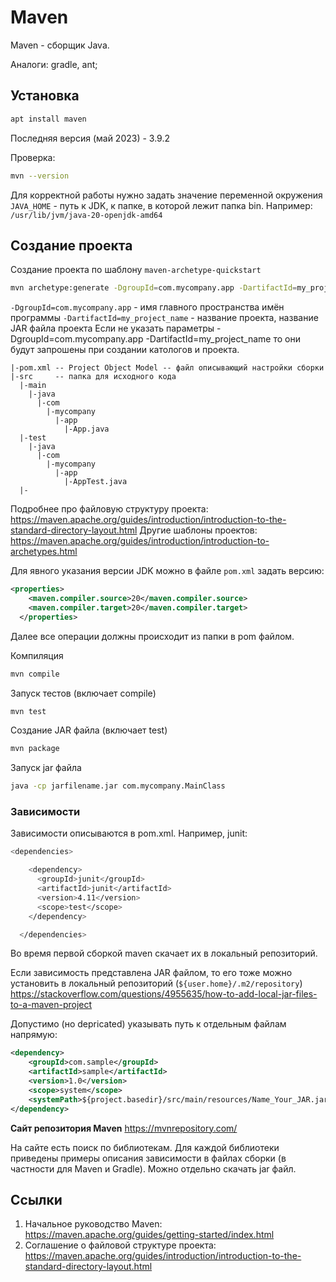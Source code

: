 # Maven
Maven - сборщик Java.

Аналоги: gradle, ant;


## Установка
```bash
apt install maven
```
Последняя версия (май 2023) - 3.9.2

Проверка:
```bash
mvn --version
```

Для корректной работы нужно задать значение переменной окружения `JAVA_HOME` - путь к JDK, к папке, в которой лежит папка bin.
Например: `/usr/lib/jvm/java-20-openjdk-amd64`


## Создание проекта
Создание проекта по шаблону `maven-archetype-quickstart`
```bash
mvn archetype:generate -DgroupId=com.mycompany.app -DartifactId=my_project_name -DarchetypeArtifactId=maven-archetype-quickstart
```
`-DgroupId=com.mycompany.app` - имя главного пространства имён программы
`-DartifactId=my_project_name` - название проекта, название JAR файла проекта
Если не указать параметры -DgroupId=com.mycompany.app -DartifactId=my_project_name то они будут запрошены при создании катологов и проекта.

```
|-pom.xml -- Project Object Model -- файл описывающий настройки сборки
|-src     -- папка для исходного кода
  |-main
    |-java
      |-com
        |-mycompany
          |-app
            |-App.java
  |-test
    |-java
      |-com
        |-mycompany
          |-app
            |-AppTest.java
  |-
```
Подробнее про файловую структуру проекта: https://maven.apache.org/guides/introduction/introduction-to-the-standard-directory-layout.html
Другие шаблоны проектов: https://maven.apache.org/guides/introduction/introduction-to-archetypes.html

Для явного указания версии JDK можно в файле `pom.xml` задать версию:
```xml
<properties>
    <maven.compiler.source>20</maven.compiler.source>
    <maven.compiler.target>20</maven.compiler.target>
  </properties>
```

Далее все операции должны происходит из папки в pom файлом.

Компиляция
```bash
mvn compile
```

Запуск тестов (включает compile)
```bash
mvn test
```

Создание JAR файла (включает test)
```bash
mvn package
```

Запуск jar файла
```bash
java -cp jarfilename.jar com.mycompany.MainClass
```


### Зависимости
Зависимости описываются в pom.xml.
Например, junit:
```bash
<dependencies>

    <dependency>
      <groupId>junit</groupId>
      <artifactId>junit</artifactId>
      <version>4.11</version>
      <scope>test</scope>
    </dependency>

  </dependencies>
```

Во время первой сборкой maven скачает их в локальный репозиторий.

Если зависимость представлена JAR файлом, то его тоже можно установить в локальный репозиторий (`${user.home}/.m2/repository`)
https://stackoverflow.com/questions/4955635/how-to-add-local-jar-files-to-a-maven-project


Допустимо (но depricated) указывать путь к отдельным файлам напрямую:
```xml
<dependency>
    <groupId>com.sample</groupId>
    <artifactId>sample</artifactId>
    <version>1.0</version>
    <scope>system</scope>
    <systemPath>${project.basedir}/src/main/resources/Name_Your_JAR.jar</systemPath>
</dependency>
```


**Сайт репозитория Maven**
https://mvnrepository.com/

На сайте есть поиск по библиотекам. Для каждой библиотеки приведены примеры описания зависимости в файлах сборки (в частности для Maven и Gradle). Можно отдельно скачать jar файл.

## Ссылки
1. Начальное руководство Maven: https://maven.apache.org/guides/getting-started/index.html
1. Соглашение о файловой структуре проекта: https://maven.apache.org/guides/introduction/introduction-to-the-standard-directory-layout.html